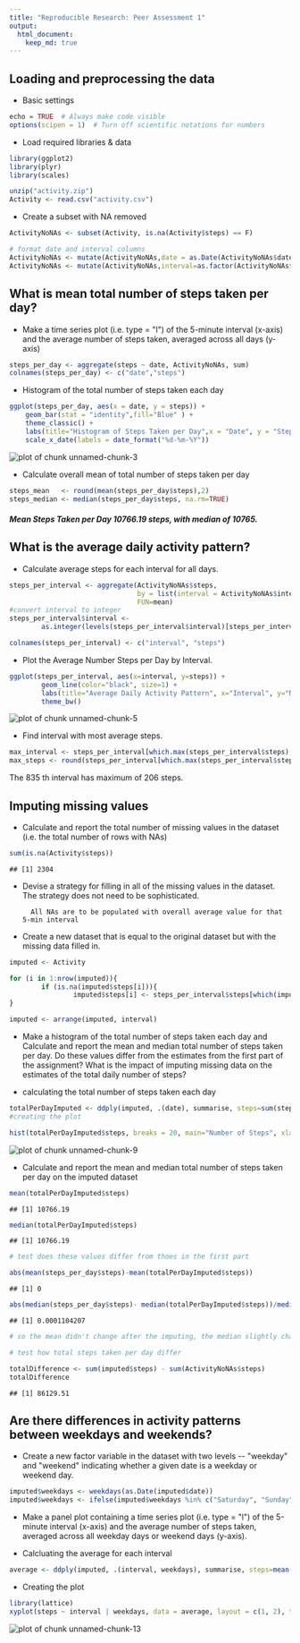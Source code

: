 ```yaml
---
title: "Reproducible Research: Peer Assessment 1"
output: 
  html_document:
    keep_md: true
---
```



## Loading and preprocessing the data

- Basic settings

```r
echo = TRUE  # Always make code visible
options(scipen = 1)  # Turn off scientific notations for numbers
```

- Load required libraries & data

```r
library(ggplot2)
library(plyr)
library(scales)

unzip("activity.zip")
Activity <- read.csv("activity.csv")
```

- Create a subset with NA removed

```r
ActivityNoNAs <- subset(Activity, is.na(Activity$steps) == F)

# format date and interval columns
ActivityNoNAs <- mutate(ActivityNoNAs,date = as.Date(ActivityNoNAs$date))
ActivityNoNAs <- mutate(ActivityNoNAs,interval=as.factor(ActivityNoNAs$interval))
```

## What is mean total number of steps taken per day?

-  Make a time series plot (i.e. type = "l") of the 5-minute interval (x-axis) and the average number of steps taken, averaged across all days (y-axis)

```r
steps_per_day <- aggregate(steps ~ date, ActivityNoNAs, sum)
colnames(steps_per_day) <- c("date","steps")
```

-  Histogram of the total number of steps taken each day

```r
ggplot(steps_per_day, aes(x = date, y = steps)) + 
    geom_bar(stat = "identity",fill="Blue" ) +
    theme_classic() +
    labs(title="Histogram of Steps Taken per Day",x = "Date", y = "Steps by day") +
    scale_x_date(labels = date_format("%d-%m-%Y"))
```

![plot of chunk unnamed-chunk-3](figure/unnamed-chunk-3-1.png) 

- Calculate overall mean of total number of steps taken per day

```r
steps_mean   <- round(mean(steps_per_day$steps),2)
steps_median <- median(steps_per_day$steps, na.rm=TRUE)
```

##### Mean Steps Taken per Day 10766.19 steps, with median of 10765.

## What is the average daily activity pattern?

- Calculate average steps for each interval for all days.

```r
steps_per_interval <- aggregate(ActivityNoNAs$steps, 
                                by = list(interval = ActivityNoNAs$interval),
                                FUN=mean)
#convert interval to integer
steps_per_interval$interval <- 
        as.integer(levels(steps_per_interval$interval)[steps_per_interval$interval])

colnames(steps_per_interval) <- c("interval", "steps")
```

- Plot the Average Number Steps per Day by Interval.

```r
ggplot(steps_per_interval, aes(x=interval, y=steps)) +   
        geom_line(color="black", size=1) +  
        labs(title="Average Daily Activity Pattern", x="Interval", y="Number of steps") +  
        theme_bw()
```

![plot of chunk unnamed-chunk-5](figure/unnamed-chunk-5-1.png) 

- Find interval with most average steps.

```r
max_interval <- steps_per_interval[which.max(steps_per_interval$steps),1]
max_steps <- round(steps_per_interval[which.max(steps_per_interval$steps),2],0)
```

The 835 th interval has maximum of 206 steps.

## Imputing missing values

- Calculate and report the total number of missing values in the dataset (i.e. the total number of rows with NAs)

```r
sum(is.na(Activity$steps))
```

```
## [1] 2304
```

- Devise a strategy for filling in all of the missing values in the dataset. The strategy does not need to be sophisticated.

        All NAs are to be populated with overall average value for that 5-min interval

- Create a new dataset that is equal to the original dataset but with the missing data filled in.


```r
imputed <- Activity

for (i in 1:nrow(imputed)){
        if (is.na(imputed$steps[i])){
                imputed$steps[i] <- steps_per_interval$steps[which(imputed$interval[i] == steps_per_interval$interval)]}
}

imputed <- arrange(imputed, interval)
```

- Make a histogram of the total number of steps taken each day and Calculate 
  and report the mean and median total number of steps taken per day. Do these 
  values differ from the estimates from the first part of the assignment? 
  What is the impact of imputing missing data on the estimates of the total daily number of steps?

- calculating the total number of steps taken each day

```r
totalPerDayImputed <- ddply(imputed, .(date), summarise, steps=sum(steps))
#creating the plot

hist(totalPerDayImputed$steps, breaks = 20, main="Number of Steps", xlab="Total number of steps taken each day", ylab = "Number of Days", col="blue")
```

![plot of chunk unnamed-chunk-9](figure/unnamed-chunk-9-1.png) 

- Calculate and report the mean and median total number of steps taken per day on the imputed dataset

```r
mean(totalPerDayImputed$steps)
```

```
## [1] 10766.19
```

```r
median(totalPerDayImputed$steps)
```

```
## [1] 10766.19
```

```r
# test does these values differ from thoes in the first part

abs(mean(steps_per_day$steps)-mean(totalPerDayImputed$steps))
```

```
## [1] 0
```

```r
abs(median(steps_per_day$steps)- median(totalPerDayImputed$steps))/median(steps_per_day$steps)
```

```
## [1] 0.0001104207
```

```r
# so the mean didn't change after the imputing, the median slightly changed about 0.1% of the original value.

# test how total steps taken per day differ

totalDifference <- sum(imputed$steps) - sum(ActivityNoNAs$steps)
totalDifference
```

```
## [1] 86129.51
```

## Are there differences in activity patterns between weekdays and weekends?

- Create a new factor variable in the dataset with two levels -- "weekday" 
  and "weekend" indicating whether a given date is a weekday or weekend day.

```r
imputed$weekdays <- weekdays(as.Date(imputed$date))
imputed$weekdays <- ifelse(imputed$weekdays %in% c("Saturday", "Sunday"),"weekend", "weekday")
```
- Make a panel plot containing a time series plot (i.e. type = "l") of the 5-minute 
  interval (x-axis) and the average number of steps taken, averaged across all weekday 
  days or weekend days (y-axis).

- Calcluating the average for each interval

```r
average <- ddply(imputed, .(interval, weekdays), summarise, steps=mean(steps))
```

- Creating the plot

```r
library(lattice)
xyplot(steps ~ interval | weekdays, data = average, layout = c(1, 2), type="l", xlab = "Interval", ylab = "Number of steps")
```

![plot of chunk unnamed-chunk-13](figure/unnamed-chunk-13-1.png) 
